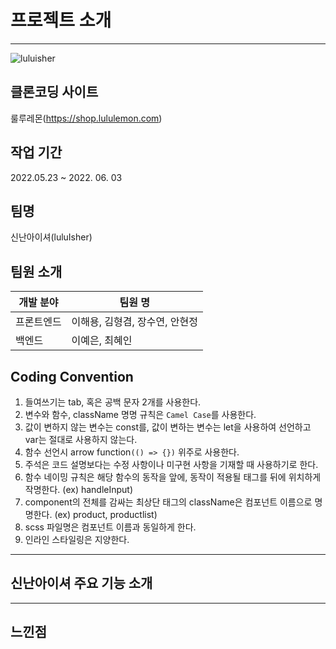 # 프로젝트 소개

---
![luluisher](https://velog.velcdn.com/images/sorin44/post/223b6137-92f2-414f-bc37-b78b8b69381c/image.jpg)

## 클론코딩 사이트
룰루레몬(https://shop.lululemon.com)

## 작업 기간
2022.05.23 ~ 2022. 06. 03

## 팀명
신난아이셔(luluIsher)

## 팀원 소개

| 개발 분야  | 팀원 명                        |
| ---------- | ------------------------------ |
| 프론트엔드 | 이해용, 김형겸, 장수연, 안현정 |
| 백엔드     | 이예은, 최혜인                 |

## Coding Convention

1. 들여쓰기는 tab, 혹은 공백 문자 2개를 사용한다.
2. 변수와 함수, className 명명 규칙은 `Camel Case`를 사용한다.
3. 값이 변하지 않는 변수는 const를, 값이 변하는 변수는 let을 사용하여 선언하고 var는 절대로 사용하지 않는다.
4. 함수 선언시 arrow function`(() => {})` 위주로 사용한다.
5. 주석은 코드 설명보다는 수정 사항이나 미구현 사항을 기재할 때 사용하기로 한다.
6. 함수 네이밍 규칙은 해당 함수의 동작을 앞에, 동작이 적용될 태그를 뒤에 위치하게 작명한다. (ex) handleInput)
7. component의 전체를 감싸는 최상단 태그의 className은 컴포넌트 이름으로 명명한다. (ex) product, productlist)
8. scss 파일명은 컴포넌트 이름과 동일하게 한다.
9. 인라인 스타일링은 지양한다.

---

## 신난아이셔 주요 기능 소개

---

## 느낀점
